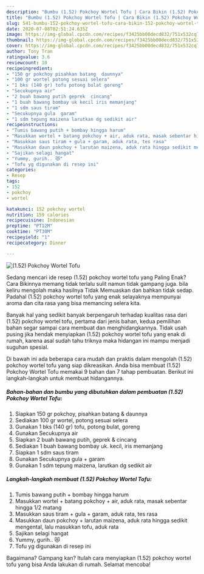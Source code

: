 ```yaml
---
description: "Bumbu (1.52) Pokchoy Wortel Tofu | Cara Bikin (1.52) Pokchoy Wortel Tofu Yang Enak Dan Lezat"
title: "Bumbu (1.52) Pokchoy Wortel Tofu | Cara Bikin (1.52) Pokchoy Wortel Tofu Yang Enak Dan Lezat"
slug: 541-bumbu-152-pokchoy-wortel-tofu-cara-bikin-152-pokchoy-wortel-tofu-yang-enak-dan-lezat
date: 2020-07-08T02:51:24.635Z
image: https://img-global.cpcdn.com/recipes/f3425bb00decd832/751x532cq70/152-pokchoy-wortel-tofu-foto-resep-utama.jpg
thumbnail: https://img-global.cpcdn.com/recipes/f3425bb00decd832/751x532cq70/152-pokchoy-wortel-tofu-foto-resep-utama.jpg
cover: https://img-global.cpcdn.com/recipes/f3425bb00decd832/751x532cq70/152-pokchoy-wortel-tofu-foto-resep-utama.jpg
author: Tony Tran
ratingvalue: 3.6
reviewcount: 10
recipeingredient:
- "150 gr pokchoy pisahkan batang  daunnya"
- "100 gr wortel potong sesuai selera"
- "1 bks (140 gr) tofu potong bulat goreng"
- "Secukupnya air"
- "2 buah bawang putih geprek  cincang"
- "1 buah bawang bombay uk kecil iris memanjang"
- "1 sdm saus tiram"
- "Secukupnya gula  garam"
- "1 sdm tepung maizena larutkan dg sedikit air"
recipeinstructions:
- "Tumis bawang putih + bombay hingga harum"
- "Masukkan wortel + batang pokchoy + air, aduk rata, masak sebentar hingga 1/2 matang"
- "Masukkan saus tiram + gula + garam, aduk rata, tes rasa"
- "Masukkan daun pokchoy + larutan maizena, aduk rata hingga sedikit mengental, lalu masukkan tofu, aduk rata"
- "Sajikan selagi hangat"
- "Yummy, gurih.. 😻"
- "Tofu yg digunakan di resep ini"
categories:
- Resep
tags:
- 152
- pokchoy
- wortel

katakunci: 152 pokchoy wortel 
nutrition: 159 calories
recipecuisine: Indonesian
preptime: "PT12M"
cooktime: "PT30M"
recipeyield: "1"
recipecategory: Dinner

---
```



![(1.52) Pokchoy Wortel Tofu](https://img-global.cpcdn.com/recipes/f3425bb00decd832/751x532cq70/152-pokchoy-wortel-tofu-foto-resep-utama.jpg)

Sedang mencari ide resep (1.52) pokchoy wortel tofu yang Paling Enak? Cara Bikinnya memang tidak terlalu sulit namun tidak gampang juga. bila keliru mengolah maka hasilnya Tidak Memuaskan dan bahkan tidak sedap. Padahal (1.52) pokchoy wortel tofu yang enak selayaknya mempunyai aroma dan cita rasa yang bisa memancing selera kita.



Banyak hal yang sedikit banyak berpengaruh terhadap kualitas rasa dari (1.52) pokchoy wortel tofu, pertama dari jenis bahan, kedua pemilihan bahan segar sampai cara membuat dan menghidangkannya. Tidak usah pusing jika hendak menyiapkan (1.52) pokchoy wortel tofu yang enak di rumah, karena asal sudah tahu triknya maka hidangan ini mampu menjadi suguhan spesial.


Di bawah ini ada beberapa cara mudah dan praktis dalam mengolah (1.52) pokchoy wortel tofu yang siap dikreasikan. Anda bisa membuat (1.52) Pokchoy Wortel Tofu memakai 9 bahan dan 7 tahap pembuatan. Berikut ini langkah-langkah untuk membuat hidangannya.

<!--inarticleads1-->

##### Bahan-bahan dan bumbu yang dibutuhkan dalam pembuatan (1.52) Pokchoy Wortel Tofu:

1. Siapkan 150 gr pokchoy, pisahkan batang &amp; daunnya
1. Sediakan 100 gr wortel, potong sesuai selera
1. Gunakan 1 bks (140 gr) tofu, potong bulat, goreng
1. Gunakan Secukupnya air
1. Siapkan 2 buah bawang putih, geprek &amp; cincang
1. Sediakan 1 buah bawang bombay uk. kecil, iris memanjang
1. Siapkan 1 sdm saus tiram
1. Gunakan Secukupnya gula + garam
1. Gunakan 1 sdm tepung maizena, larutkan dg sedikit air




<!--inarticleads2-->

##### Langkah-langkah membuat (1.52) Pokchoy Wortel Tofu:

1. Tumis bawang putih + bombay hingga harum
1. Masukkan wortel + batang pokchoy + air, aduk rata, masak sebentar hingga 1/2 matang
1. Masukkan saus tiram + gula + garam, aduk rata, tes rasa
1. Masukkan daun pokchoy + larutan maizena, aduk rata hingga sedikit mengental, lalu masukkan tofu, aduk rata
1. Sajikan selagi hangat
1. Yummy, gurih.. 😻
1. Tofu yg digunakan di resep ini




Bagaimana? Gampang kan? Itulah cara menyiapkan (1.52) pokchoy wortel tofu yang bisa Anda lakukan di rumah. Selamat mencoba!
